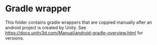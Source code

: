 # Gradle wrapper

This folder contains gradle wrappers that are coppied manually after an android project is created by Unity.
See <https://docs.unity3d.com/Manual/android-gradle-overview.html> for versions.
